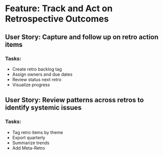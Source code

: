 # Feature: Track and Act on Retrospective Outcomes

## User Story: Capture and follow up on retro action items

### Tasks:
- Create retro backlog tag
- Assign owners and due dates
- Review status next retro
- Visualize progress

## User Story: Review patterns across retros to identify systemic issues

### Tasks:
- Tag retro items by theme
- Export quarterly
- Summarize trends
- Add Meta-Retro